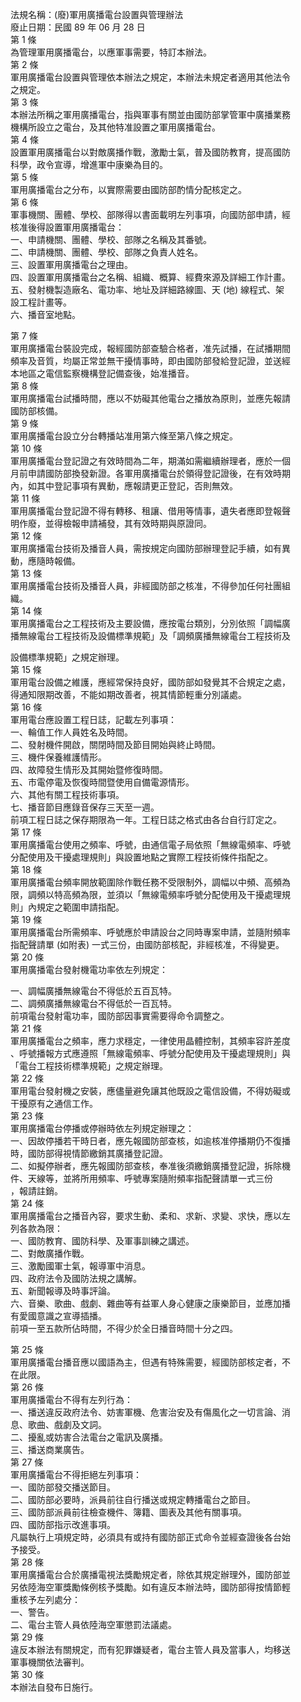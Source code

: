 法規名稱：(廢)軍用廣播電台設置與管理辦法  
廢止日期：民國 89 年 06 月 28 日  
第 1 條  
為管理軍用廣播電台，以應軍事需要，特訂本辦法。  
第 2 條  
軍用廣播電台設置與管理依本辦法之規定，本辦法未規定者適用其他法令  
之規定。  
第 3 條  
本辦法所稱之軍用廣播電台，指與軍事有關並由國防部掌管軍中廣播業務  
機構所設立之電台，及其他特准設置之軍用廣播電台。  
第 4 條  
設置軍用廣播電台以對敵廣播作戰，激勵士氣，普及國防教育，提高國防  
科學，政令宣導，增進軍中康樂為目的。  
第 5 條  
軍用廣播電台之分布，以實際需要由國防部酌情分配核定之。  
第 6 條  
軍事機關、團體、學校、部隊得以書面載明左列事項，向國防部申請，經  
核准後得設置軍用廣播電台：  
一、申請機關、團體、學校、部隊之名稱及其番號。  
二、申請機關、團體、學校、部隊之負責人姓名。  
三、設置軍用廣播電台之理由。  
四、設置軍用廣播電台之名稱、組織、概算、經費來源及詳細工作計畫。  
五、發射機製造廠名、電功率、地址及詳細路線圖、天 (地) 線程式、架  
設工程計畫等。  
六、播音室地點。  


第 7 條  
軍用廣播電台裝設完成，報經國防部查驗合格者，准先試播，在試播期間  
頻率及音質，均屬正常並無干擾情事時，即由國防部發給登記證，並送經  
本地區之電信監察機構登記備查後，始准播音。  
第 8 條  
軍用廣播電台試播時間，應以不妨礙其他電台之播放為原則，並應先報請  
國防部核備。  
第 9 條  
軍用廣播電台設立分台轉播站准用第六條至第八條之規定。  
第 10 條  
軍用廣播電台登記證之有效時間為二年，期滿如需繼續辦理者，應於一個  
月前申請國防部換發新證。各軍用廣播電台於領得登記證後，在有效時期  
內，如其中登記事項有異動，應報請更正登記，否則無效。  
第 11 條  
軍用廣播電台登記證不得有轉移、租讓、借用等情事，遺失者應即登報聲  
明作廢，並得檢報申請補發，其有效時期與原證同。  
第 12 條  
軍用廣播電台技術及播音人員，需按規定向國防部辦理登記手續，如有異  
動，應隨時報備。  
第 13 條  
軍用廣播電台技術及播音人員，非經國防部之核准，不得參加任何社團組  
織。  
第 14 條  
軍用廣播電台之工程技術及主要設備，應按電台類別，分別依照「調幅廣  
播無線電台工程技術及設備標準規範」及「調頻廣播無線電台工程技術及  


設備標準規範」之規定辦理。  
第 15 條  
軍用電台設備之維護，應經常保持良好，國防部如發覺其不合規定之處，  
得通知限期改善，不能如期改善者，視其情節輕重分別議處。  
第 16 條  
軍用電台應設置工程日誌，記載左列事項：  
一、輪值工作人員姓名及時間。  
二、發射機件開啟，關閉時間及節目開始與終止時間。  
三、機件保養維護情形。  
四、故障發生情形及其開始暨修復時間。  
五、市電停電及恢復時間暨使用自備電源情形。  
六、其他有關工程技術事項。  
七、播音節目應錄音保存三天至一週。  
前項工程日誌之保存期限為一年。工程日誌之格式由各台自行訂定之。  
第 17 條  
軍用廣播電台使用之頻率、呼號，由通信電子局依照「無線電頻率、呼號  
分配使用及干擾處理規則」與設置地點之實際工程技術條件指配之。  
第 18 條  
軍用廣播電台頻率開放範圍除作戰任務不受限制外，調幅以中頻、高頻為  
限，調頻以特高頻為限，並須以「無線電頻率呼號分配使用及干擾處理規  
則」內規定之範圍申請指配。  
第 19 條  
軍用廣播電台所需頻率、呼號應於申請設台之同時專案申請，並隨附頻率  
指配聲請單 (如附表) 一式三份，由國防部核配，非經核准，不得變更。  
第 20 條  
軍用廣播電台發射機電功率依左列規定：  


一、調幅廣播無線電台不得低於五百瓦特。  
二、調頻廣播無線電台不得低於一百瓦特。  
前項電台發射電功率，國防部因事實需要得命令調整之。  
第 21 條  
軍用廣播電台之頻率，應力求穩定，一律使用晶體控制，其頻率容許差度  
、呼號播報方式應遵照「無線電頻率、呼號分配使用及干擾處理規則」與  
「電台工程技術標準規範」之規定辦理。  
第 22 條  
軍用電台發射機之安裝，應儘量避免讓其他既設之電信設備，不得妨礙或  
干擾原有之通信工作。  
第 23 條  
軍用廣播電台停播或停辦時依左列規定辦理之：  
一、因故停播若干時日者，應先報國防部查核，如逾核准停播期仍不復播  
時，國防部得視情節繳銷其廣播登記證。  
二、如擬停辦者，應先報國防部查核，奉准後須繳銷廣播登記證，拆除機  
件、天線等，並將所用頻率、呼號專案隨附頻率指配聲請單一式三份  
，報請註銷。  
第 24 條  
軍用廣播電台之播音內容，要求生動、柔和、求新、求變、求快，應以左  
列各款為限：  
一、國防教育、國防科學、及軍事訓練之講述。  
二、對敵廣播作戰。  
三、激勵國軍士氣，報導軍中消息。  
四、政府法令及國防法規之講解。  
五、新聞報導及時事評論。  
六、音樂、歌曲、戲劇、雜曲等有益軍人身心健康之康樂節目，並應加播  
有愛國意識之宣導插播。  
前項一至五款所佔時間，不得少於全日播音時間十分之四。  


第 25 條  
軍用廣播電台播音應以國語為主，但遇有特殊需要，經國防部核定者，不  
在此限。  
第 26 條  
軍用廣播電台不得有左列行為：  
一、播送違反政府法令、妨害軍機、危害治安及有傷風化之一切言論、消  
息、歌曲、戲劇及文詞。  
二、擾亂或妨害合法電台之電訊及廣播。  
三、播送商業廣告。  
第 27 條  
軍用廣播電台不得拒絕左列事項：  
一、國防部發交播送節目。  
二、國防部必要時，派員前往自行播送或規定轉播電台之節目。  
三、國防部派員前往檢查機件、簿籍、圖表及其他有關事項。  
四、國防部指示改進事項。  
凡屬執行上項規定時，必須具有或持有國防部正式命令並經查證後各台始  
予接受。  
第 28 條  
軍用廣播電台合於廣播電視法獎勵規定者，除依其規定辦理外，國防部並  
另依陸海空軍獎勵條例核予獎勵。如有違反本辦法時，國防部得按情節輕  
重核予左列處分：  
一、警告。  
二、電台主管人員依陸海空軍懲罰法議處。  
第 29 條  
違反本辦法有關規定，而有犯罪嫌疑者，電台主管人員及當事人，均移送  
軍事機關依法審判。  
第 30 條  
本辦法自發布日施行。  


